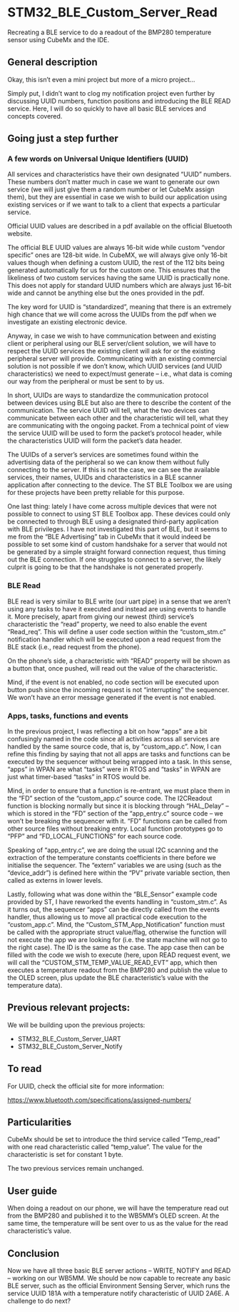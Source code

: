 # STM32_BLE_Custom_Server_Read
Recreating a BLE service to do a readout of the BMP280 temperature sensor using CubeMx and the IDE.

## General description
Okay, this isn’t even a mini project but more of a micro project…

Simply put, I didn’t want to clog my notification project even further by discussing UUID numbers, function positions and introducing the BLE READ service. Here, I will do so quickly to have all basic BLE services and concepts covered.

## Going just a step further

### A few words on Universal Unique Identifiers (UUID)
All services and characteristics have their own designated “UUID” numbers. These numbers don’t matter much in case we want to generate our own service (we will just give them a random number or let CubeMx assign them), but they are essential in case we wish to build our application using existing services or if we want to talk to a client that expects a particular service.

Official UUID values are described in a pdf available on the official Bluetooth website.

The official BLE UUID values are always 16-bit wide while custom “vendor specific” ones are 128-bit wide. In CubeMX, we will always give only 16-bit values though when defining a custom UUID, the rest of the 112 bits being generated automatically for us for the custom one. This ensures that the likeliness of two custom services having the same UUID is practically none. This does not apply for standard UUID numbers which are always just 16-bit wide and cannot be anything else but the ones provided in the pdf.

The key word for UUID is “standardized”, meaning that there is an extremely high chance that we will come across the UUIDs from the pdf when we investigate an existing electronic device.

Anyway, in case we wish to have communication between and existing client or peripheral using our BLE server/client solution, we will have to respect the UUID services the existing client will ask for or the existing peripheral server will provide. Communicating with an existing commercial solution is not possible if we don’t know, which UUID services (and UUID characteristics) we need to expect/must generate – i.e., what data is coming our way from the peripheral or must be sent to by us.

In short, UUIDs are ways to standardize the communication protocol between devices using BLE but also are there to describe the content of the communication. The service UUID will tell, what the two devices can communicate between each other and the characteristic will tell, what they are communicating with the ongoing packet. From a technical point of view the service UUID will be used to form the packet’s protocol header, while the characteristics UUID will form the packet’s data header.

The UUIDs of a server’s services are sometimes found within the advertising data of the peripheral so we can know them without fully connecting to the server. If this is not the case, we can see the available services, their names, UUIDs and characteristics in a BLE scanner application after connecting to the device. The ST BLE Toolbox we are using for these projects have been pretty reliable for this purpose.

One last thing: lately I have come across multiple devices that were not possible to connect to using ST BLE Toolbox app. These devices could only be connected to through BLE using a designated third-party application with BLE privileges. I have not investigated this part of BLE, but it seems to me from the “BLE Advertising” tab in CubeMx that it would indeed be possible to set some kind of custom handshake for a server that would not be generated by a simple straight forward connection request, thus timing out the BLE connection. If one struggles to connect to a server, the likely culprit is going to be that the handshake is not generated properly.

### BLE Read
BLE read is very similar to BLE write (our uart pipe) in a sense that we aren’t using any tasks to have it executed and instead are using events to handle it. More precisely, apart from giving our newest (third) service’s characteristic the “read” property, we need to also enable the event “Read_req”. This will define a user code section within the “custom_stm.c” notification handler which will be executed upon a read request from the BLE stack (i.e., read request from the phone).

On the phone’s side, a characteristic with “READ” property will be shown as a button that, once pushed, will read out the value of the characteristic.

Mind, if the event is not enabled, no code section will be executed upon button push since the incoming request is not “interrupting” the sequencer. We won’t have an error message generated if the event is not enabled.

### Apps, tasks, functions and events
In the previous project, I was reflecting a bit on how “apps” are a bit confusingly named in the code since all activities across all services are handled by the same source code, that is, by “custom_app.c”. Now, I can refine this finding by saying that not all apps are tasks and functions can be executed by the sequencer without being wrapped into a task. In this sense, “apps” in WPAN are what “tasks” were in RTOS and “tasks” in WPAN are just what timer-based “tasks” in RTOS would be.

Mind, in order to ensure that a function is re-entrant, we must place them in the “FD” section of the “custom_app.c” source code. The I2CReadout function is blocking normally but since it is blocking through “HAL_Delay” – which is stored in the “FD” section of the “app_entry.c” source code – we won’t be breaking the sequencer with it. “FD” functions can be called from other source files without breaking entry. Local function prototypes go to “PFP” and “FD_LOCAL_FUNCTIONS” for each source code.

Speaking of “app_entry.c”, we are doing the usual I2C scanning and the extraction of the temperature constants coefficients in there before we initialise the sequencer. The “extern” variables we are using (such as the “device_addr”) is defined here within the “PV” private variable section, then called as externs in lower levels.

Lastly, following what was done within the “BLE_Sensor” example code provided by ST, I have reworked the events handling in “custom_stm.c”. As it turns out, the sequencer “apps” can be directly called from the events handler, thus allowing us to move all practical code execution to the    “custom_app.c”. Mind, the “Custom_STM_App_Notification” function must be called with the appropriate struct value/flag, otherwise the function will not execute the app we are looking for (i.e. the state machine will not go to the right case). The ID is the same as the case. The app case then can be filled with the code we wish to execute (here, upon READ request event, we will call the “CUSTOM_STM_TEMP_VALUE_READ_EVT” app, which then executes a temperature readout from the BMP280 and publish the value to the OLED screen, plus update the BLE characteristic’s value with the temperature data).

## Previous relevant projects:
We will be building upon the previous projects:

- STM32_BLE_Custom_Server_UART
- STM32_BLE_Custom_Server_Notify

## To read
For UUID, check the official site for more information:

https://www.bluetooth.com/specifications/assigned-numbers/

## Particularities
CubeMx should be set to introduce the third service called “Temp_read” with one read characteristic called “temp_value”. The value for the characteristic is set for constant 1 byte.

The two previous services remain unchanged.

## User guide
When doing a readout on our phone, we will have the temperature read out from the BMP280 and published it to the WB5MM’s OLED screen. At the same time, the temperature will be sent over to us as the value for the read characteristic’s value.

## Conclusion
Now we have all three basic BLE server actions – WRITE, NOTIFY and READ – working on our WB5MM. We should be now capable to recreate any basic BLE server, such as the official Environment Sensing Server, which runs the service UUID 181A with a temperature notify characteristic of UUID 2A6E. A challenge to do next?

